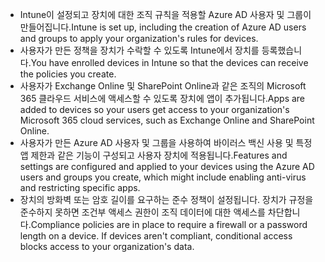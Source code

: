 - <span data-ttu-id="343c8-101">Intune이 설정되고 장치에 대한 조직 규칙을 적용할 Azure AD 사용자 및 그룹이 만들어집니다.</span><span class="sxs-lookup"><span data-stu-id="343c8-101">Intune is set up, including the creation of Azure AD users and groups to apply your organization's rules for devices.</span></span>
- <span data-ttu-id="343c8-102">사용자가 만든 정책을 장치가 수락할 수 있도록 Intune에서 장치를 등록했습니다.</span><span class="sxs-lookup"><span data-stu-id="343c8-102">You have enrolled devices in Intune so that the devices can receive the policies you create.</span></span>
- <span data-ttu-id="343c8-103">사용자가 Exchange Online 및 SharePoint Online과 같은 조직의 Microsoft 365 클라우드 서비스에 액세스할 수 있도록 장치에 앱이 추가됩니다.</span><span class="sxs-lookup"><span data-stu-id="343c8-103">Apps are added to devices so your users get access to your organization's Microsoft 365 cloud services, such as Exchange Online and SharePoint Online.</span></span>
- <span data-ttu-id="343c8-104">사용자가 만든 Azure AD 사용자 및 그룹을 사용하여 바이러스 백신 사용 및 특정 앱 제한과 같은 기능이 구성되고 사용자 장치에 적용됩니다.</span><span class="sxs-lookup"><span data-stu-id="343c8-104">Features and settings are configured and applied to your devices using the Azure AD users and groups you create, which might include enabling anti-virus and restricting specific apps.</span></span>
- <span data-ttu-id="343c8-p101">장치의 방화벽 또는 암호 길이를 요구하는 준수 정책이 설정됩니다. 장치가 규정을 준수하지 못하면 조건부 액세스 권한이 조직 데이터에 대한 액세스를 차단합니다.</span><span class="sxs-lookup"><span data-stu-id="343c8-p101">Compliance policies are in place to require a firewall or a password length on a device. If devices aren't compliant, conditional access blocks access to your organization's data.</span></span>